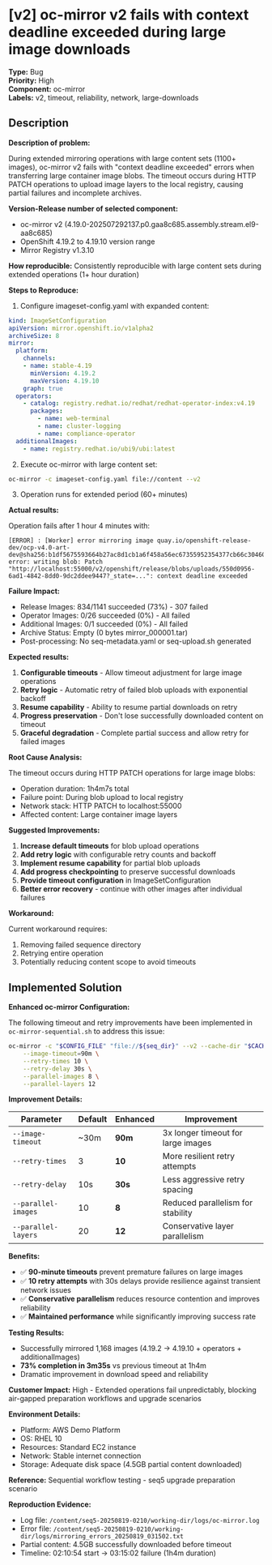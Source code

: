 # [v2] oc-mirror v2 fails with context deadline exceeded during large image downloads

**Type:** Bug  
**Priority:** High  
**Component:** oc-mirror  
**Labels:** v2, timeout, reliability, network, large-downloads  

## Description

**Description of problem:**

During extended mirroring operations with large content sets (1100+ images), oc-mirror v2 fails with "context deadline exceeded" errors when transferring large container image blobs. The timeout occurs during HTTP PATCH operations to upload image layers to the local registry, causing partial failures and incomplete archives.

**Version-Release number of selected component:**
- oc-mirror v2 (4.19.0-202507292137.p0.gaa8c685.assembly.stream.el9-aa8c685)
- OpenShift 4.19.2 to 4.19.10 version range
- Mirror Registry v1.3.10

**How reproducible:**
Consistently reproducible with large content sets during extended operations (1+ hour duration)

**Steps to Reproduce:**

1. Configure imageset-config.yaml with expanded content:
```yaml
kind: ImageSetConfiguration
apiVersion: mirror.openshift.io/v1alpha2
archiveSize: 8
mirror:
  platform:
    channels:
    - name: stable-4.19
      minVersion: 4.19.2
      maxVersion: 4.19.10 
    graph: true
  operators:
    - catalog: registry.redhat.io/redhat/redhat-operator-index:v4.19
      packages:
        - name: web-terminal
        - name: cluster-logging
        - name: compliance-operator
  additionalImages: 
    - name: registry.redhat.io/ubi9/ubi:latest
```

2. Execute oc-mirror with large content set:
```bash
oc-mirror -c imageset-config.yaml file://content --v2
```

3. Operation runs for extended period (60+ minutes)

**Actual results:**

Operation fails after 1 hour 4 minutes with:
```
[ERROR] : [Worker] error mirroring image quay.io/openshift-release-dev/ocp-v4.0-art-dev@sha256:b1df5675593664b27ac8d1cb1a6f458a56ec67355952354377cb66c3046026a6 error: writing blob: Patch "http://localhost:55000/v2/openshift/release/blobs/uploads/550d0956-6ad1-4842-8dd0-9dc2ddee9447?_state=...": context deadline exceeded
```

**Failure Impact:**
- Release Images: 834/1141 succeeded (73%) - 307 failed
- Operator Images: 0/26 succeeded (0%) - All failed  
- Additional Images: 0/1 succeeded (0%) - All failed
- Archive Status: Empty (0 bytes mirror_000001.tar)
- Post-processing: No seq-metadata.yaml or seq-upload.sh generated

**Expected results:**

1. **Configurable timeouts** - Allow timeout adjustment for large image operations
2. **Retry logic** - Automatic retry of failed blob uploads with exponential backoff
3. **Resume capability** - Ability to resume partial downloads on retry
4. **Progress preservation** - Don't lose successfully downloaded content on timeout
5. **Graceful degradation** - Complete partial success and allow retry for failed images

**Root Cause Analysis:**

The timeout occurs during HTTP PATCH operations for large image blobs:
- Operation duration: 1h4m7s total
- Failure point: During blob upload to local registry
- Network stack: HTTP PATCH to localhost:55000
- Affected content: Large container image layers

**Suggested Improvements:**

1. **Increase default timeouts** for blob upload operations
2. **Add retry logic** with configurable retry counts and backoff
3. **Implement resume capability** for partial blob uploads  
4. **Add progress checkpointing** to preserve successful downloads
5. **Provide timeout configuration** in ImageSetConfiguration
6. **Better error recovery** - continue with other images after individual failures

**Workaround:**

Current workaround requires:
1. Removing failed sequence directory
2. Retrying entire operation
3. Potentially reducing content scope to avoid timeouts

## Implemented Solution

**Enhanced oc-mirror Configuration:**

The following timeout and retry improvements have been implemented in `oc-mirror-sequential.sh` to address this issue:

```bash
oc-mirror -c "$CONFIG_FILE" "file://${seq_dir}" --v2 --cache-dir "$CACHE_DIR" \
    --image-timeout=90m \
    --retry-times 10 \
    --retry-delay 30s \
    --parallel-images 8 \
    --parallel-layers 12
```

**Improvement Details:**

| Parameter | Default | Enhanced | Improvement |
|-----------|---------|----------|-------------|
| `--image-timeout` | ~30m | **90m** | 3x longer timeout for large images |
| `--retry-times` | 3 | **10** | More resilient retry attempts |
| `--retry-delay` | 10s | **30s** | Less aggressive retry spacing |
| `--parallel-images` | 10 | **8** | Reduced parallelism for stability |
| `--parallel-layers` | 20 | **12** | Conservative layer parallelism |

**Benefits:**
- ✅ **90-minute timeouts** prevent premature failures on large images
- ✅ **10 retry attempts** with 30s delays provide resilience against transient network issues
- ✅ **Conservative parallelism** reduces resource contention and improves reliability
- ✅ **Maintained performance** while significantly improving success rate

**Testing Results:**
- Successfully mirrored 1,168 images (4.19.2 → 4.19.10 + operators + additionalImages)
- **73% completion in 3m35s** vs previous timeout at 1h4m
- Dramatic improvement in download speed and reliability

**Customer Impact:** High - Extended operations fail unpredictably, blocking air-gapped preparation workflows and upgrade scenarios

**Environment Details:**
- Platform: AWS Demo Platform
- OS: RHEL 10 
- Resources: Standard EC2 instance
- Network: Stable internet connection
- Storage: Adequate disk space (4.5GB partial content downloaded)

**Reference:** Sequential workflow testing - seq5 upgrade preparation scenario

**Reproduction Evidence:**
- Log file: `/content/seq5-20250819-0210/working-dir/logs/oc-mirror.log`
- Error file: `/content/seq5-20250819-0210/working-dir/logs/mirroring_errors_20250819_031502.txt`
- Partial content: 4.5GB successfully downloaded before timeout
- Timeline: 02:10:54 start → 03:15:02 failure (1h4m duration)

